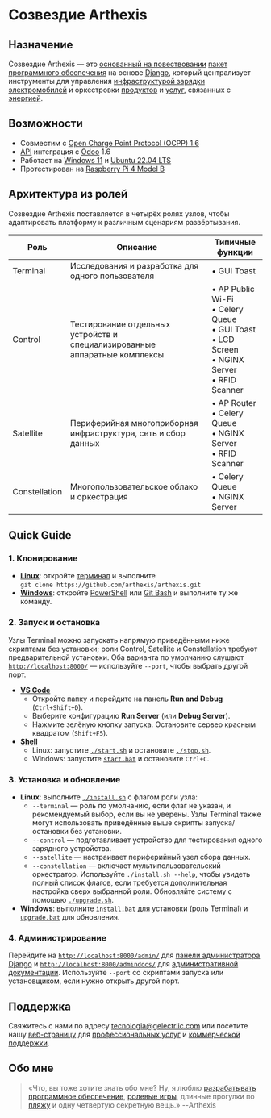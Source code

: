 # Созвездие Arthexis

## Назначение

Созвездие Arthexis — это [основанный на повествовании](https://ru.wikipedia.org/wiki/%D0%9D%D0%B0%D1%80%D1%80%D0%B0%D1%82%D0%B8%D0%B2) [пакет программного обеспечения](https://ru.wikipedia.org/wiki/%D0%9F%D0%B0%D0%BA%D0%B5%D1%82_%D0%BF%D1%80%D0%BE%D0%B3%D1%80%D0%B0%D0%BC%D0%BC) на основе [Django](https://www.djangoproject.com/), который централизует инструменты для управления [инфраструктурой зарядки электромобилей](https://ru.wikipedia.org/wiki/%D0%97%D0%B0%D1%80%D1%8F%D0%B4%D0%BD%D0%B0%D1%8F_%D1%81%D1%82%D0%B0%D0%BD%D1%86%D0%B8%D1%8F) и оркестровки [продуктов](https://ru.wikipedia.org/wiki/%D0%A2%D0%BE%D0%B2%D0%B0%D1%80) и [услуг](https://ru.wikipedia.org/wiki/%D0%A3%D1%81%D0%BB%D1%83%D0%B3%D0%B0), связанных с [энергией](https://ru.wikipedia.org/wiki/%D0%AD%D0%BD%D0%B5%D1%80%D0%B3%D0%B8%D1%8F).

## Возможности

- Совместим с [Open Charge Point Protocol (OCPP) 1.6](https://www.openchargealliance.org/protocols/ocpp-16/)
- [API](https://ru.wikipedia.org/wiki/API) интеграция с [Odoo](https://www.odoo.com/) 1.6
- Работает на [Windows 11](https://www.microsoft.com/windows/windows-11) и [Ubuntu 22.04 LTS](https://releases.ubuntu.com/22.04/)
- Протестирован на [Raspberry Pi 4 Model B](https://www.raspberrypi.com/products/raspberry-pi-4-model-b/)

## Архитектура из ролей

Созвездие Arthexis поставляется в четырёх ролях узлов, чтобы адаптировать платформу к различным сценариям развёртывания.

| Роль | Описание | Типичные функции |
| --- | --- | --- |
| Terminal | Исследования и разработка для одного пользователя | • GUI Toast |
| Control | Тестирование отдельных устройств и специализированные аппаратные комплексы | • AP Public Wi-Fi<br>• Celery Queue<br>• GUI Toast<br>• LCD Screen<br>• NGINX Server<br>• RFID Scanner |
| Satellite | Периферийная многоприборная инфраструктура, сеть и сбор данных | • AP Router<br>• Celery Queue<br>• NGINX Server<br>• RFID Scanner |
| Constellation | Многопользовательское облако и оркестрация | • Celery Queue<br>• NGINX Server |

## Quick Guide

### 1. Клонирование
- **[Linux](https://ru.wikipedia.org/wiki/Linux)**: откройте [терминал](https://ru.wikipedia.org/wiki/Командная_оболочка) и выполните  
  `git clone https://github.com/arthexis/arthexis.git`
- **[Windows](https://ru.wikipedia.org/wiki/Microsoft_Windows)**: откройте [PowerShell](https://learn.microsoft.com/ru-ru/powershell/) или [Git Bash](https://gitforwindows.org/) и выполните ту же команду.

### 2. Запуск и остановка
Узлы Terminal можно запускать напрямую приведёнными ниже скриптами без установки; роли Control, Satellite и Constellation требуют предварительной установки. Оба варианта по умолчанию слушают [`http://localhost:8000/`](http://localhost:8000/) — используйте `--port`, чтобы выбрать другой порт.

- **[VS Code](https://code.visualstudio.com/)**
  - Откройте папку и перейдите на панель **Run and Debug** (`Ctrl+Shift+D`).
  - Выберите конфигурацию **Run Server** (или **Debug Server**).
  - Нажмите зелёную кнопку запуска. Остановите сервер красным квадратом (`Shift+F5`).
- **[Shell](https://ru.wikipedia.org/wiki/Командная_оболочка)**
  - Linux: запустите [`./start.sh`](start.sh) и остановите [`./stop.sh`](stop.sh).
  - Windows: запустите [`start.bat`](start.bat) и остановите `Ctrl+C`.

### 3. Установка и обновление
- **Linux**: выполните [`./install.sh`](install.sh) с флагом роли узла:
  - `--terminal` — роль по умолчанию, если флаг не указан, и рекомендуемый выбор, если вы не уверены. Узлы Terminal также могут использовать приведённые выше скрипты запуска/остановки без установки.
  - `--control` — подготавливает устройство для тестирования одного зарядного устройства.
  - `--satellite` — настраивает периферийный узел сбора данных.
  - `--constellation` — включает мультипользовательский оркестратор.
  Используйте `./install.sh --help`, чтобы увидеть полный список флагов, если требуется дополнительная настройка сверх выбранной роли. Обновляйте систему с помощью [`./upgrade.sh`](upgrade.sh).
- **Windows**: выполните [`install.bat`](install.bat) для установки (роль Terminal) и [`upgrade.bat`](upgrade.bat) для обновления.

### 4. Администрирование
Перейдите на [`http://localhost:8000/admin/`](http://localhost:8000/admin/) для [панели администратора Django](https://docs.djangoproject.com/en/stable/ref/contrib/admin/) и [`http://localhost:8000/admindocs/`](http://localhost:8000/admindocs/) для [административной документации](https://docs.djangoproject.com/en/stable/ref/contrib/admin/admindocs/). Используйте `--port` со скриптами запуска или установщиком, если нужно открыть другой порт.

## Поддержка

Свяжитесь с нами по адресу [tecnologia@gelectriic.com](mailto:tecnologia@gelectriic.com) или посетите нашу [веб-страницу](https://www.gelectriic.com/) для [профессиональных услуг](https://ru.wikipedia.org/wiki/%D0%9F%D1%80%D0%BE%D1%84%D0%B5%D1%81%D1%81%D0%B8%D0%BE%D0%BD%D0%B0%D0%BB%D1%8C%D0%BD%D1%8B%D0%B5_%D1%83%D1%81%D0%BB%D1%83%D0%B3%D0%B8) и [коммерческой поддержки](https://ru.wikipedia.org/wiki/%D0%A2%D0%B5%D1%85%D0%BD%D0%B8%D1%87%D0%B5%D1%81%D0%BA%D0%B0%D1%8F_%D0%BF%D0%BE%D0%B4%D0%B4%D0%B5%D1%80%D0%B6%D0%BA%D0%B0).

## Обо мне

> «Что, вы тоже хотите знать обо мне? Ну, я люблю [разрабатывать программное обеспечение](https://ru.wikipedia.org/wiki/%D0%A0%D0%B0%D0%B7%D1%80%D0%B0%D0%B1%D0%BE%D1%82%D0%BA%D0%B0_%D0%BF%D1%80%D0%BE%D0%B3%D1%80%D0%B0%D0%BC%D0%BC%D0%BD%D0%BE%D0%B3%D0%BE_%D0%BE%D0%B1%D0%B5%D1%81%D0%BF%D0%B5%D1%87%D0%B5%D0%BD%D0%B8%D1%8F), [ролевые игры](https://ru.wikipedia.org/wiki/%D0%A0%D0%BE%D0%BB%D0%B5%D0%B2%D0%B0%D1%8F_%D0%B8%D0%B3%D1%80%D0%B0), длинные прогулки по [пляжу](https://ru.wikipedia.org/wiki/%D0%9F%D0%BB%D1%8F%D0%B6) и одну четвертую секретную вещь.»
> --Arthexis
